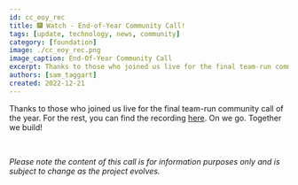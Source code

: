 ```yaml
---
id: cc_eoy_rec
title: 🎆 Watch - End-of-Year Community Call!
tags: [update, technology, news, community]
category: [foundation]
image: ./cc_eoy_rec.png
image_caption: End-Of-Year Community Call
excerpt: Thanks to those who joined us live for the final team-run community call of the year. For the rest, you can find the recording here.
authors: [sam_taggart]
created: 2022-12-21
---
```


Thanks to those who joined us live for the final team-run community call of the year. For the rest, you can find the recording [here](https://forum.threefold.io/t/end-of-year-2022-community-call-recording/3636). On we go. Together we build!

<br/>

_Please note the content of this call is for information purposes only and is subject to change as the project evolves._